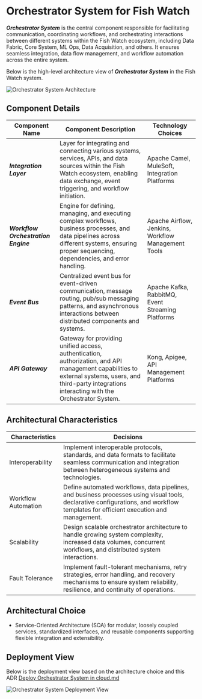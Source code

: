 # Orchestrator System for Fish Watch

***Orchestrator System*** is the central component responsible for facilitating communication, coordinating workflows, and orchestrating interactions between different systems within the Fish Watch ecosystem, including Data Fabric, Core System, ML Ops, Data Acquisition, and others. It ensures seamless integration, data flow management, and workflow automation across the entire system.

Below is the high-level architecture view of ***Orchestrator System*** in the Fish Watch system.

![Orchestrator System Architecture](https://example.com/orchestrator-system-architecture.png)

## Component Details

| Component Name  | Component Description | Technology Choices |
| ------------- | ------------- | ------------- |
| ***Integration Layer***  | Layer for integrating and connecting various systems, services, APIs, and data sources within the Fish Watch ecosystem, enabling data exchange, event triggering, and workflow initiation. | Apache Camel, MuleSoft, Integration Platforms |
| ***Workflow Orchestration Engine***  | Engine for defining, managing, and executing complex workflows, business processes, and data pipelines across different systems, ensuring proper sequencing, dependencies, and error handling. | Apache Airflow, Jenkins, Workflow Management Tools |
| ***Event Bus***  | Centralized event bus for event-driven communication, message routing, pub/sub messaging patterns, and asynchronous interactions between distributed components and systems. | Apache Kafka, RabbitMQ, Event Streaming Platforms |
| ***API Gateway***  | Gateway for providing unified access, authentication, authorization, and API management capabilities to external systems, users, and third-party integrations interacting with the Orchestrator System. | Kong, Apigee, API Management Platforms |

## Architectural Characteristics

| Characteristics  | Decisions |
| ------------- | ------------- |
| Interoperability  | Implement interoperable protocols, standards, and data formats to facilitate seamless communication and integration between heterogeneous systems and technologies. |
| Workflow Automation  | Define automated workflows, data pipelines, and business processes using visual tools, declarative configurations, and workflow templates for efficient execution and management. |
| Scalability  | Design scalable orchestrator architecture to handle growing system complexity, increased data volumes, concurrent workflows, and distributed system interactions. |
| Fault Tolerance  | Implement fault-tolerant mechanisms, retry strategies, error handling, and recovery mechanisms to ensure system reliability, resilience, and continuity of operations. |

## Architectural Choice

- Service-Oriented Architecture (SOA) for modular, loosely coupled services, standardized interfaces, and reusable components supporting flexible integration and extensibility.

## Deployment View
Below is the deployment view based on the architecture choice and this ADR [Deploy Orchestrator System in cloud.md](https://github.com/example/adr-repo/blob/main/ADRs/Deploy%20Orchestrator%20System%20in%20cloud.md)

![Orchestrator System Deployment View](https://example.com/orchestrator-system-deployment.png)
